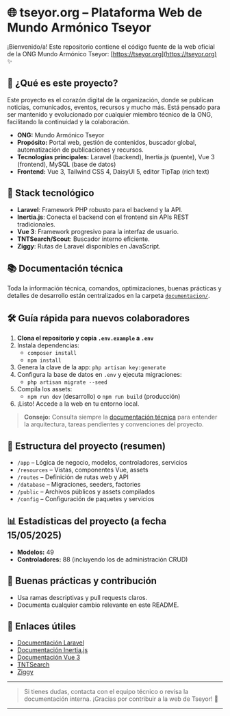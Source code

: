 # 🌐 tseyor.org – Plataforma Web de Mundo Armónico Tseyor

¡Bienvenido/a! Este repositorio contiene el código fuente de la web oficial de la ONG Mundo Armónico Tseyor: [https://tseyor.org](https://tseyor.org) ✨

## 🤝 ¿Qué es este proyecto?

Este proyecto es el corazón digital de la organización, donde se publican noticias, comunicados, eventos, recursos y mucho más. Está pensado para ser mantenido y evolucionado por cualquier miembro técnico de la ONG, facilitando la continuidad y la colaboración.

- **ONG:** Mundo Armónico Tseyor
- **Propósito:** Portal web, gestión de contenidos, buscador global, automatización de publicaciones y recursos.
- **Tecnologías principales:** Laravel (backend), Inertia.js (puente), Vue 3 (frontend), MySQL (base de datos)
- **Frontend:** Vue 3, Tailwind CSS 4, DaisyUI 5, editor TipTap (rich text)

## 🚀 Stack tecnológico

- **Laravel**: Framework PHP robusto para el backend y la API.
- **Inertia.js**: Conecta el backend con el frontend sin APIs REST tradicionales.
- **Vue 3**: Framework progresivo para la interfaz de usuario.
- **TNTSearch/Scout**: Buscador interno eficiente.
- **Ziggy**: Rutas de Laravel disponibles en JavaScript.

## 📚 Documentación técnica

Toda la información técnica, comandos, optimizaciones, buenas prácticas y detalles de desarrollo están centralizados en la carpeta [`documentacion/`](./documentacion/index.md).

## 🛠️ Guía rápida para nuevos colaboradores

1. **Clona el repositorio y copia `.env.example` a `.env`**
2. Instala dependencias:
   - `composer install`
   - `npm install`
3. Genera la clave de la app: `php artisan key:generate`
4. Configura la base de datos en `.env` y ejecuta migraciones:
   - `php artisan migrate --seed`
5. Compila los assets:
   - `npm run dev` (desarrollo) o `npm run build` (producción)
6. ¡Listo! Accede a la web en tu entorno local.

> **Consejo:** Consulta siempre la [documentación técnica](./documentacion/index.md) para entender la arquitectura, tareas pendientes y convenciones del proyecto.

## 📁 Estructura del proyecto (resumen)

- `/app` – Lógica de negocio, modelos, controladores, servicios
- `/resources` – Vistas, componentes Vue, assets
- `/routes` – Definición de rutas web y API
- `/database` – Migraciones, seeders, factories
- `/public` – Archivos públicos y assets compilados
- `/config` – Configuración de paquetes y servicios

## 📊 Estadísticas del proyecto (a fecha 15/05/2025)

- **Modelos:** 49
- **Controladores:** 88 (incluyendo los de administración CRUD)

## 📝 Buenas prácticas y contribución

- Usa ramas descriptivas y pull requests claros.
- Documenta cualquier cambio relevante en este README.

## 🔗 Enlaces útiles

- [Documentación Laravel](https://laravel.com/docs)
- [Documentación Inertia.js](https://inertiajs.com/)
- [Documentación Vue 3](https://vuejs.org/)
- [TNTSearch](https://tntsearch.dev/)
- [Ziggy](https://github.com/tighten/ziggy)

---

> Si tienes dudas, contacta con el equipo técnico o revisa la documentación interna. ¡Gracias por contribuir a la web de Tseyor! 🌱

---
